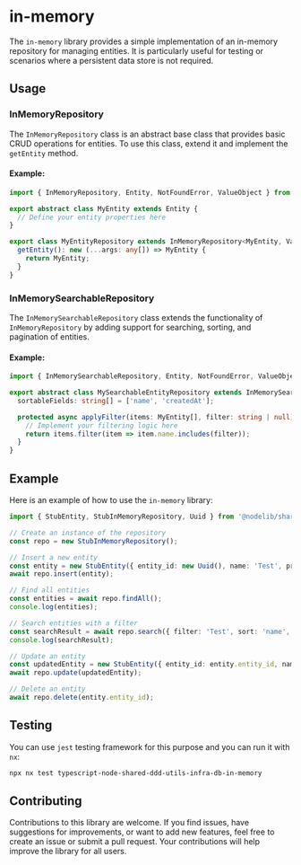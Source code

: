 # in-memory

The `in-memory` library provides a simple implementation of an in-memory repository for managing entities. It is particularly useful for testing or scenarios where a persistent data store is not required.


## Usage

### InMemoryRepository

The `InMemoryRepository` class is an abstract base class that provides basic CRUD operations for entities. To use this class, extend it and implement the `getEntity` method.

#### Example:

```typescript
import { InMemoryRepository, Entity, NotFoundError, ValueObject } from '@nodelib/shared/ddd-utils';

export abstract class MyEntity extends Entity {
  // Define your entity properties here
}

export class MyEntityRepository extends InMemoryRepository<MyEntity, ValueObject> {
  getEntity(): new (...args: any[]) => MyEntity {
    return MyEntity;
  }
}
```

### InMemorySearchableRepository

The `InMemorySearchableRepository` class extends the functionality of `InMemoryRepository` by adding support for searching, sorting, and pagination of entities.

#### Example:

```typescript
import { InMemorySearchableRepository, Entity, NotFoundError, ValueObject } from '@nodelib/shared/ddd-utils';

export abstract class MySearchableEntityRepository extends InMemorySearchableRepository<MyEntity, ValueObject, string> {
  sortableFields: string[] = ['name', 'createdAt'];

  protected async applyFilter(items: MyEntity[], filter: string | null): Promise<MyEntity[]> {
    // Implement your filtering logic here
    return items.filter(item => item.name.includes(filter));
  }
}
```

## Example

Here is an example of how to use the `in-memory` library:

```typescript
import { StubEntity, StubInMemoryRepository, Uuid } from '@nodelib/shared/ddd-utils/infra/db/in-memory';

// Create an instance of the repository
const repo = new StubInMemoryRepository();

// Insert a new entity
const entity = new StubEntity({ entity_id: new Uuid(), name: 'Test', price: 100 });
await repo.insert(entity);

// Find all entities
const entities = await repo.findAll();
console.log(entities);

// Search entities with a filter
const searchResult = await repo.search({ filter: 'Test', sort: 'name', sort_dir: 'asc', page: 1, per_page: 10 });
console.log(searchResult);

// Update an entity
const updatedEntity = new StubEntity({ entity_id: entity.entity_id, name: 'UpdatedTest', price: 150 });
await repo.update(updatedEntity);

// Delete an entity
await repo.delete(entity.entity_id);
```

## Testing

You can use `jest` testing framework for this purpose and you can run it with `nx`:

```bash
npx nx test typescript-node-shared-ddd-utils-infra-db-in-memory
```

## Contributing

Contributions to this library are welcome. If you find issues, have suggestions for improvements, or want to add new features, feel free to create an issue or submit a pull request. Your contributions will help improve the library for all users.
